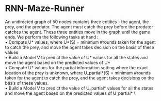 # RNN-Maze-Runner <br>
An undirected graph of 50 nodes contains three entities - the agent, the prey, and the predator. The agent
must catch the prey before the predator catches the agent. These three entities move in the graph until the
game ends. We perform the following tasks at hand :\
• Compute U* values, where U*(S) = minimum #rounds taken for the agent to catch the prey, and move
the agent takes decision on the basis of these values \
• Build a Model V to predict the value of U* values for all the states and move the agent based on the
predicted values of U* \
• Compute U* values for the partial information setting where the exact location of the prey is
unknown, where U_partial*(S) = minimum #rounds taken for the agent to catch the prey, and the agent
takes decisions on the basis of these values. \
• Build a Model V to predict the value of U_partial* values for all the states and move the agent based
on the predicted values of U_partial* \
